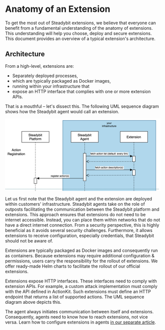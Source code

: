 # Anatomy of an Extension

To get the most out of Steadybit extensions, we believe that everyone can benefit from a fundamental understanding of the anatomy of extensions. This understanding will help you choose, deploy and secure extensions. This document provides an overview of a typical extension's architecture.

## Architecture

From a high-level, extensions are:

* Separately deployed processes,
* which are typically packaged as Docker images,
* running within your infrastructure that
* expose an HTTP interface that complies with one or more extension APIs.

That is a mouthful – let's dissect this. The following UML sequence diagram shows how the Steadybit agent would call an extension.

![UML sequence diagram showing how an extension implementing ActionKit APIs would be called by the Steadybit agent.](<../../.gitbook/assets/action-kit-sequence-diagram.png>)

Let us first note that the Steadybit agent and the extension are deployed within customers' infrastructure. Steadybit agents take on the role of outposts facilitating the communication between the Steadybit platform and extensions. This approach ensures that extensions do not need to be internet accessible. Instead, you can place them within networks that do not have a direct internet connection. From a security perspective, this is highly beneficial as it avoids several security challenges. Furthermore, it allows extensions to receive configuration, especially credentials, that Steadybit should not be aware of.

Extensions are typically packaged as Docker images and consequently run as containers. Because extensions may require additional configuration & permissions, users carry the responsibility for the rollout of extensions. We offer ready-made Helm charts to facilitate the rollout of our official extensions.

Extensions expose HTTP interfaces. These interfaces need to comply with extension APIs. For example, a custom attack implementation must comply with the API defined in ActionKit. Such extensions must define an HTTP endpoint that returns a list of supported actions. The UML sequence diagram above depicts this.

The agent always initiates communication between itself and extensions. Consequently, agents need to know how to reach extensions, not vice versa. Learn how to configure extensions in agents [in our separate article](extension-installation.md).
